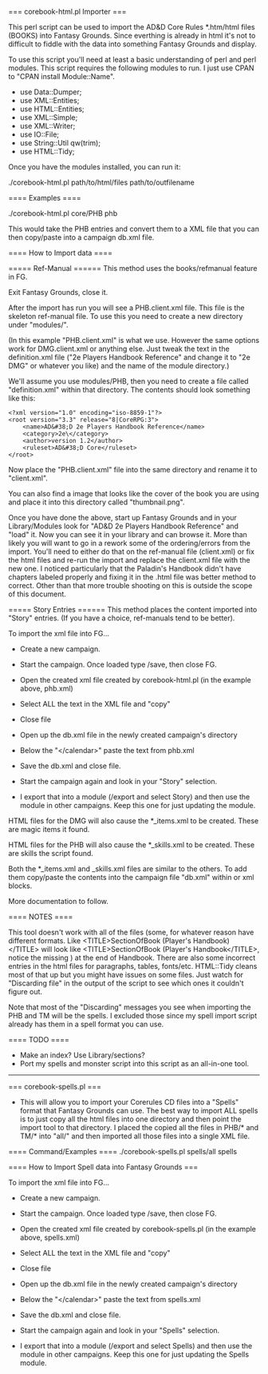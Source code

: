 === corebook-html.pl Importer ===

This perl script can be used to import the AD&D Core Rules *.htm/html files (BOOKS) into Fantasy Grounds. Since everthing is already in html it's not to difficult to fiddle with the data into something Fantasy Grounds and display. 

To use this script you'll need at least a basic understanding of perl and perl modules. This script requires the following modules to run. I just use CPAN to "CPAN install Module::Name".

* use Data::Dumper;
* use XML::Entities;
* use HTML::Entities;
* use XML::Simple;
* use XML::Writer;
* use IO::File;
* use String::Util qw(trim);
* use HTML::Tidy;

Once you have the modules installed, you can run it:

./corebook-html.pl path/to/html/files path/to/outfilename

==== Examples ====

./corebook-html.pl core/PHB phb

This would take the PHB entries and convert them to a XML file that you can then copy/paste into a campaign db.xml file. 

==== How to Import data ====

===== Ref-Manual ======
This method uses the books/refmanual feature in FG.



Exit Fantasy Grounds, close it.

After the import has run you will see a PHB.client.xml file. This file is the skeleton ref-manual file. To use this you need to create a new directory under "modules/". 

(In this example "PHB.client.xml" is what we use. However the same options work for DMG.client.xml or anything else. Just tweak the text in the definition.xml file ("2e Players Handbook Reference" and change it to "2e DMG" or whatever you like) and the name of the module directory.)

We'll assume you use modules/PHB, then you need to create a file called "definition.xml" within that directory. The contents should look something like this:

```
<?xml version="1.0" encoding="iso-8859-1"?>
<root version="3.3" release="8|CoreRPG:3">
	<name>AD&#38;D 2e Players Handbook Reference</name>
	<category>2e\</category>
	<author>version 1.2</author>
	<ruleset>AD&#38;D Core</ruleset>
</root>
```

Now place the "PHB.client.xml" file into the same directory and rename it to "client.xml".

You can also find a image that looks like the cover of the book you are using and place it into this directory called "thumbnail.png".

Once you have done the above, start up Fantasy Grounds and in your Library/Modules look for "AD&D 2e Players Handbook Reference" and "load" it. Now you can see it in your library and can browse it. More than likely you will want to go in a rework some of the ordering/errors from the import. You'll need to either do that on the ref-manual file (client.xml) or fix the html files and re-run the import and replace the client.xml file with the new one. I noticed particularly that the Paladin's Handbook didn't have chapters labeled properly and fixing it in the .html file was better method to correct. Other than that more trouble shooting on this is outside the scope of this document.

===== Story Entries ======
This method places the content imported into "Story" entries. (If you have a choice, ref-manuals tend to be better).

To import the xml file into FG...

* Create a new campaign. 
* Start the campaign. Once loaded type /save, then close FG.

* Open the created xml file created by corebook-html.pl (in the example above, phb.xml)
* Select ALL the text in the XML file and "copy"
* Close file

* Open up the db.xml file in the newly created campaign's directory
* Below the "\</calendar\>" paste the text from phb.xml
* Save the db.xml and close file.

* Start the campaign again and look in your "Story" selection.
* I export that into a module (/export and select Story) and then use the module in other campaigns. Keep this one for just updating the module.  

HTML files for the DMG will also cause the *_items.xml to be created. These are magic items it found.

HTML files for the PHB will also cause the *_skills.xml to be created. These are skills the script found.

Both the *_items.xml and _skills.xml files are similar to the others. To add them copy/paste the contents into the campaign file "db.xml" within <skills> or <item> xml blocks.

More documentation to follow.

==== NOTES ====

This tool doesn't work with all of the files (some, for whatever reason have different formats. Like \<TITLE\>SectionOfBook (Player's Handbook)\</TITLE\> will look like \<TITLE\>SectionOfBook (Player's Handbook\</TITLE\>, notice the missing ) at the end of Handbook. There are also some incorrect entries in the html files for paragraphs, tables, fonts/etc. HTML::Tidy cleans most of that up but you might have issues on some files.  Just watch for "Discarding file" in the output of the script to see which ones it couldn't figure out.

Note that most of the "Discarding" messages you see when importing the PHB and TM will be the spells. I excluded those since my spell import script already has them in a spell format you can use. 

==== TODO ====

* Make an index? Use Library/sections?
* Port my spells and monster script into this script as an all-in-one tool.

------------------------------------------------------------------------------------------------------------------------------

=== corebook-spells.pl ===
 
* This will allow you to import your Corerules CD files into a "Spells" format that Fantasy Grounds can use. The best way to import ALL spells is to just copy all the html files into one directory and then point the import tool to that directory. I placed the copied all the files in PHB/* and TM/* into "all/" and then imported all those files into a single XML file.

==== Command/Examples ====
./corebook-spells.pl spells/all spells

==== How to Import Spell data into Fantasy Grounds ===

To import the xml file into FG...

* Create a new campaign. 
* Start the campaign. Once loaded type /save, then close FG.

* Open the created xml file created by corebook-spells.pl (in the example above, spells.xml)
* Select ALL the text in the XML file and "copy"
* Close file

* Open up the db.xml file in the newly created campaign's directory
* Below the "\</calendar\>" paste the text from spells.xml
* Save the db.xml and close file.

* Start the campaign again and look in your "Spells" selection.
* I export that into a module (/export and select Spells) and then use the module in other campaigns. Keep this one for just updating the Spells module.  
